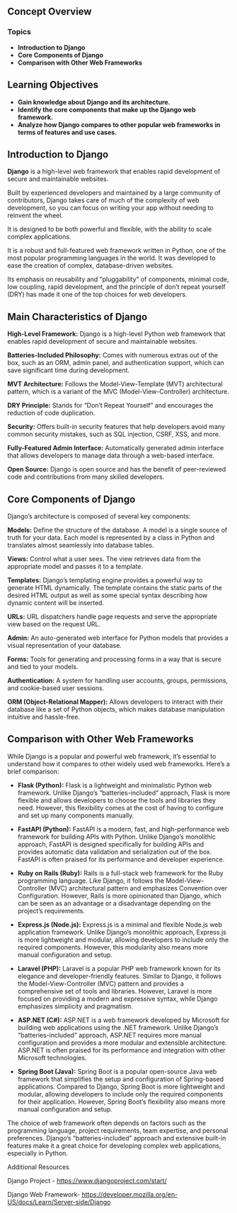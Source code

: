 ## Concept Overview
### Topics

- **Introduction to Django**
- **Core Components of Django**
- **Comparison with Other Web Frameworks**


## Learning Objectives

- **Gain knowledge about Django and its architecture.**
- **Identify the core components that make up the Django web framework.**
- **Analyze how Django compares to other popular web frameworks in terms of features and use cases.**


## Introduction to Django
**Django** is a high-level web framework that enables rapid development of secure and maintainable websites.

 Built by experienced developers and maintained by a large community of contributors, Django takes care of much of the complexity of web development, so you can focus on writing your app without needing to reinvent the wheel.

It is designed to be both powerful and flexible, with the ability to scale complex applications.

It is a robust and full-featured web framework written in Python, one of the most popular programming languages in the world. It was developed to ease the creation of complex, database-driven websites. 

Its emphasis on reusability and “pluggability” of components, minimal code, low coupling, rapid development, and the principle of don’t repeat yourself (DRY) has made it one of the top choices for web developers.

## Main Characteristics of Django

**High-Level Framework:** Django is a high-level Python web framework that enables rapid development of secure and maintainable websites.

**Batteries-Included Philosophy:** Comes with numerous extras out of the box, such as an ORM, admin panel, and authentication support, which can save significant time during development.

**MVT Architecture:** Follows the Model-View-Template (MVT) architectural pattern, which is a variant of the MVC (Model-View-Controller) architecture.

**DRY Principle:** Stands for “Don’t Repeat Yourself” and encourages the reduction of code duplication.

**Security:** Offers built-in security features that help developers avoid many common security mistakes, such as SQL injection, CSRF, XSS, and more.

**Fully-Featured Admin Interface:** Automatically generated admin interface that allows developers to manage data through a web-based interface.

**Open Source:** Django is open source and has the benefit of peer-reviewed code and contributions from many skilled developers.

## Core Components of Django

Django’s architecture is composed of several key components:

**Models:** Define the structure of the database. A model is a single source of truth for your data. Each model is represented by a class in Python and translates almost seamlessly into database tables.

**Views:** Control what a user sees. The view retrieves data from the appropriate model and passes it to a template.

**Templates:** Django’s templating engine provides a powerful way to generate HTML dynamically. The template contains the static parts of the desired HTML output as well as some special syntax describing how dynamic content will be inserted.

**URLs:** URL dispatchers handle page requests and serve the appropriate view based on the request URL.

**Admin:** An auto-generated web interface for Python models that provides a visual representation of your database.

**Forms:** Tools for generating and processing forms in a way that is secure and tied to your models.

**Authentication:** A system for handling user accounts, groups, permissions, and cookie-based user sessions.

**ORM (Object-Relational Mapper):** Allows developers to interact with their database like a set of Python objects, which makes database manipulation intuitive and hassle-free.

## Comparison with Other Web Frameworks
While Django is a popular and powerful web framework, it’s essential to understand how it compares to other widely used web frameworks. Here’s a brief comparison:

- **Flask (Python):** Flask is a lightweight and minimalistic Python web framework. Unlike Django’s “batteries-included” approach, Flask is more flexible and allows developers to choose the tools and libraries they need. However, this flexibility comes at the cost of having to configure and set up many components manually.

- **FastAPI (Python):** FastAPI is a modern, fast, and high-performance web framework for building APIs with Python. Unlike Django’s monolithic approach, FastAPI is designed specifically for building APIs and provides automatic data validation and serialization out of the box. FastAPI is often praised for its performance and developer experience.

- **Ruby on Rails (Ruby):** Rails is a full-stack web framework for the Ruby programming language. Like Django, it follows the Model-View-Controller (MVC) architectural pattern and emphasizes Convention over Configuration. However, Rails is more opinionated than Django, which can be seen as an advantage or a disadvantage depending on the project’s requirements.

- **Express.js (Node.js):** Express.js is a minimal and flexible Node.js web application framework. Unlike Django’s monolithic approach, Express.js is more lightweight and modular, allowing developers to include only the required components. However, this modularity also means more manual configuration and setup.


- **Laravel (PHP):** Laravel is a popular PHP web framework known for its elegance and developer-friendly features. Similar to Django, it follows the Model-View-Controller (MVC) pattern and provides a comprehensive set of tools and libraries. However, Laravel is more focused on providing a modern and expressive syntax, while Django emphasizes simplicity and pragmatism.


- **ASP.NET (C#):** ASP.NET is a web framework developed by Microsoft for building web applications using the .NET framework. Unlike Django’s “batteries-included” approach, ASP.NET requires more manual configuration and provides a more modular and extensible architecture. ASP.NET is often praised for its performance and integration with other Microsoft technologies.


- **Spring Boot (Java):** Spring Boot is a popular open-source Java web framework that simplifies the setup and configuration of Spring-based applications. Compared to Django, Spring Boot is more lightweight and modular, allowing developers to include only the required components for their application. However, Spring Boot’s flexibility also means more manual configuration and setup.



The choice of web framework often depends on factors such as the programming language, project requirements, team expertise, and personal preferences. Django’s “batteries-included” approach and extensive built-in features make it a great choice for developing complex web applications, especially in Python.

Additional Resources

Django Project - https://www.djangoproject.com/start/

Django Web Framework- https://developer.mozilla.org/en-US/docs/Learn/Server-side/Django
